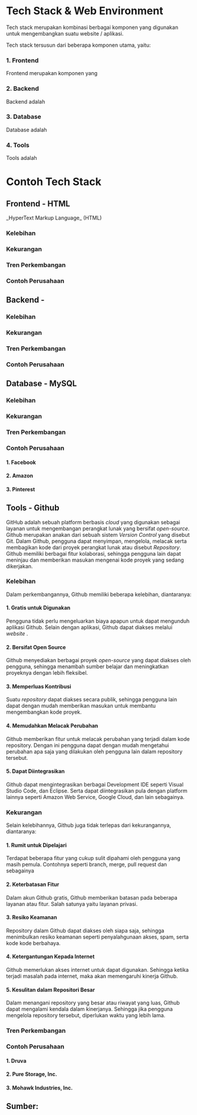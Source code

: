 # Tech Stack & Web Environment
<p>Tech stack merupakan kombinasi berbagai komponen yang digunakan untuk mengembangkan suatu website / aplikasi.</p>
<p>Tech stack tersusun dari beberapa komponen utama, yaitu:</p>

### 1. Frontend
Frontend merupakan komponen yang 
### 2. Backend
Backend adalah
### 3. Database
Database adalah
### 4. Tools
Tools adalah

# Contoh Tech Stack
## Frontend - HTML
<p>_HyperText Markup Language_ (HTML) </p>

### Kelebihan

### Kekurangan

### Tren Perkembangan

### Contoh Perusahaan


## Backend -

### Kelebihan

### Kekurangan

### Tren Perkembangan

### Contoh Perusahaan


## Database - MySQL

### Kelebihan

### Kekurangan

### Tren Perkembangan

### Contoh Perusahaan
#### 1. Facebook
#### 2. Amazon
#### 3. Pinterest


## Tools - Github
GitHub adalah sebuah platform berbasis _cloud_ yang digunakan sebagai layanan untuk mengembangan perangkat lunak yang bersifat _open-source_. Github merupakan anakan dari sebuah sistem _Version Control_ yang disebut Git. Dalam Github, pengguna dapat menyimpan, mengelola, melacak serta membagikan kode dari proyek perangkat lunak atau disebut _Repository_. Github memiliki berbagai fitur kolaborasi, sehingga pengguna lain dapat meninjau dan memberikan masukan mengenai kode proyek yang sedang dikerjakan.

### Kelebihan
Dalam perkembangannya, Github memiliki beberapa kelebihan, diantaranya:
#### 1. Gratis untuk Digunakan
Pengguna tidak perlu mengeluarkan biaya apapun untuk dapat mengunduh aplikasi Github. Selain dengan aplikasi, Github dapat diakses melalui _website_ . 
#### 2. Bersifat Open Source
Github menyediakan berbagai proyek _open-source_ yang dapat diakses oleh pengguna, sehingga menambah sumber belajar dan meningkatkan proyeknya dengan lebih fleksibel. 
#### 3. Memperluas Kontribusi 
Suatu _repository_ dapat diakses secara publik, sehingga pengguna lain dapat dengan mudah memberikan masukan untuk membantu mengembangkan kode proyek. 
#### 4. Memudahkan Melacak Perubahan 
Github memberikan fitur untuk melacak perubahan yang terjadi dalam kode repository. Dengan ini pengguna dapat dengan mudah mengetahui perubahan apa saja yang dilakukan oleh pengguna lain dalam repository tersebut. 
#### 5. Dapat Diintegrasikan
Github dapat mengintegrasikan berbagai Development IDE seperti Visual Studio Code, dan Eclipse. Serta dapat diintegrasikan pula dengan platform lainnya seperti Amazon Web Service, Google Cloud, dan lain sebagainya.

### Kekurangan
Selain kelebihannya, Github juga tidak terlepas dari kekurangannya, diantaranya:
#### 1. Rumit untuk Dipelajari
Terdapat beberapa fitur yang cukup sulit dipahami oleh pengguna yang masih pemula. Contohnya seperti branch, merge, pull request dan sebagainya
#### 2. Keterbatasan Fitur
Dalam akun Github gratis, Github memberikan batasan pada beberapa layanan atau fitur. Salah satunya yaitu layanan privasi. 
#### 3. Resiko Keamanan
Repository dalam Github dapat diakses oleh siapa saja, sehingga menimbulkan resiko keamanan seperti penyalahgunaan akses, spam, serta kode kode berbahaya. 
#### 4. Ketergantungan Kepada Internet
Github memerlukan akses internet untuk dapat digunakan. Sehingga ketika terjadi masalah pada internet, maka akan memengaruhi kinerja Github. 
#### 5. Kesulitan dalam Repositori Besar
Dalam menangani repository yang besar atau riwayat yang luas, Github dapat mengalami kendala dalam kinerjanya. Sehingga jika pengguna mengelola repository tersebut, diperlukan waktu yang lebih lama.

### Tren Perkembangan

### Contoh Perusahaan
#### 1. Druva
#### 2. Pure Storage, Inc.
#### 3. Mohawk Industries, Inc.

## Sumber: 
